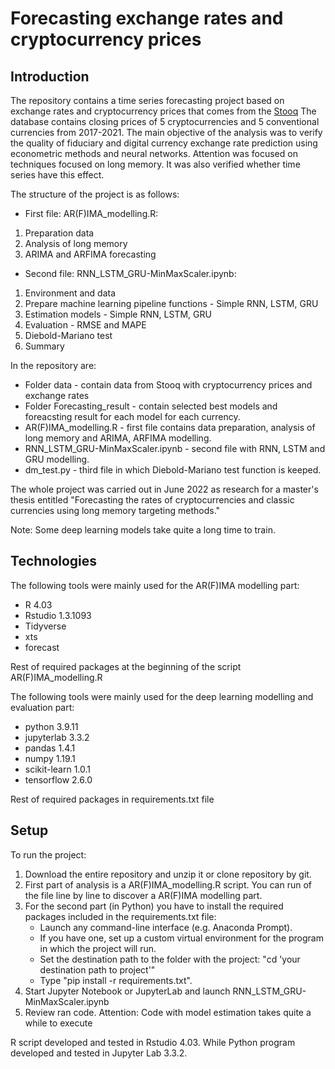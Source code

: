 # Forecasting exchange rates and cryptocurrency prices

## Introduction

The repository contains a time series forecasting project based on exchange rates and cryptocurrency prices that comes from the [Stooq](https://stooq.com/)
The database contains closing prices of 5 cryptocurrencies and 5 conventional currencies from 2017-2021.
The main objective of the analysis was to verify the quality of fiduciary and digital currency exchange rate prediction using econometric methods and neural networks. Attention was focused on techniques focused on long memory. It was also verified whether time series have this effect. 

The structure of the project is as follows:
- First file: AR(F)IMA_modelling.R:
1. Preparation data
2. Analysis of long memory
3. ARIMA and ARFIMA forecasting
- Second file: RNN_LSTM_GRU-MinMaxScaler.ipynb:
1. Environment and data
2. Prepare machine learning pipeline functions - Simple RNN, LSTM, GRU
3. Estimation models - Simple RNN, LSTM, GRU
4. Evaluation - RMSE and MAPE
5. Diebold-Mariano test
6. Summary

In the repository are:
* Folder data - contain data from Stooq with cryptocurrency prices and exchange rates
* Folder Forecasting_result - contain selected best models and foreacsting result for each model for each currency.
* AR(F)IMA_modelling.R - first file contains data preparation, analysis of long memory and ARIMA, ARFIMA modelling.
* RNN_LSTM_GRU-MinMaxScaler.ipynb - second file with RNN, LSTM and GRU modelling.
* dm_test.py - third file in which Diebold-Mariano test function is keeped.
 
The whole project was carried out in June 2022 as research for a master's thesis entitled "Forecasting the rates of cryptocurrencies and classic currencies using long memory targeting methods."

Note:
Some deep learning models take quite a long time to train.

## Technologies

The following tools were mainly used for the AR(F)IMA modelling part:
* R 4.03
* Rstudio 1.3.1093
* Tidyverse
* xts
* forecast

Rest of required packages at the beginning of the script AR(F)IMA_modelling.R 

The following tools were mainly used for the deep learning modelling and evaluation part:
* python 3.9.11
* jupyterlab 3.3.2
* pandas 1.4.1
* numpy 1.19.1
* scikit-learn 1.0.1
* tensorflow 2.6.0


Rest of required packages in requirements.txt file 

## Setup
To run the project: 
1. Download the entire repository and unzip it or clone repository by git.
2. First part of analysis is a AR(F)IMA_modelling.R script. You can run of the file line by line to discover a AR(F)IMA modelling part.
3. For the second part (in Python) you have to install the required packages included in the requirements.txt file:
     * Launch any command-line interface (e.g. Anaconda Prompt).
     * If you have one, set up a custom virtual environment for the program in which the project will run.
     * Set the destination path to the folder with the project: "cd 'your destination path to project'"
     * Type "pip install -r requirements.txt".
4. Start Jupyter Notebook or JupyterLab and launch RNN_LSTM_GRU-MinMaxScaler.ipynb
5. Review ran code. Attention: Code with model estimation takes quite a while to execute 

R script developed and tested in Rstudio 4.03. While Python program developed and tested in Jupyter Lab 3.3.2. 

